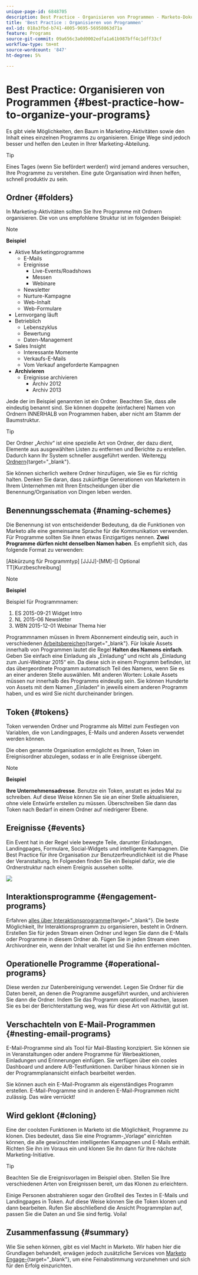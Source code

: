 ```yaml
---
unique-page-id: 6848705
description: Best Practice - Organisieren von Programmen - Marketo-Dokumente - Produktdokumentation
title: 'Best Practice : Organisieren von Programmen'
exl-id: 018a3fbd-b741-4005-9695-56958063d71a
feature: Programs
source-git-commit: 09a656c3a0d0002edfa1a61b987bff4c1dff33cf
workflow-type: tm+mt
source-wordcount: '847'
ht-degree: 5%

---
```


# Best Practice: Organisieren von Programmen {#best-practice-how-to-organize-your-programs}

Es gibt viele Möglichkeiten, den Baum in Marketing-Aktivitäten sowie den Inhalt eines einzelnen Programms zu organisieren. Einige Wege sind jedoch besser und helfen den Leuten in Ihrer Marketing-Abteilung.

>[!TIP]
>
>Eines Tages (wenn Sie befördert werden!) wird jemand anderes versuchen, Ihre Programme zu verstehen. Eine gute Organisation wird ihnen helfen, schnell produktiv zu sein.

## Ordner {#folders}

In Marketing-Aktivitäten sollten Sie Ihre Programme mit Ordnern organisieren. Die von uns empfohlene Struktur ist im folgenden Beispiel:

>[!NOTE]
>
>**Beispiel**
>
>* Aktive Marketingprogramme
>   * E-Mails
>   * Ereignisse
>     * Live-Events/Roadshows
>     * Messen
>     * Webinare
>   * Newsletter
>   * Nurture-Kampagne
>   * Web-Inhalt
>   * Web-Formulare
>* Lernvorgang läuft
>* Betrieblich
>   * Lebenszyklus
>   * Bewertung
>   * Daten-Management
>* Sales Insight
>   * Interessante Momente
>   * Verkaufs-E-Mails
>   * Vom Verkauf angeforderte Kampagnen
>* **Archivieren**
>   * Ereignisse archivieren
>     * Archiv 2012
>     * Archiv 2013

Jede der im Beispiel genannten ist ein Ordner. Beachten Sie, dass alle eindeutig benannt sind. Sie können doppelte (einfachere) Namen von Ordnern INNERHALB von Programmen haben, aber nicht am Stamm der Baumstruktur.

>[!TIP]
>
>Der Ordner „Archiv“ ist eine spezielle Art von Ordner, der dazu dient, Elemente aus ausgewählten Listen zu entfernen und Berichte zu erstellen. Dadurch kann Ihr System schneller ausgeführt werden. Weitere [&#x200B; zu Ordnern](/help/marketo/product-docs/core-marketo-concepts/miscellaneous/understanding-folders.md){target="_blank"}.

Sie können sicherlich weitere Ordner hinzufügen, wie Sie es für richtig halten. Denken Sie daran, dass zukünftige Generationen von Marketern in Ihrem Unternehmen mit Ihren Entscheidungen über die Benennung/Organisation von Dingen leben werden.

## Benennungsschemata {#naming-schemes}

Die Benennung ist von entscheidender Bedeutung, da die Funktionen von Marketo alle eine gemeinsame Sprache für die Kommunikation verwenden. Für Programme sollten Sie ihnen etwas Einzigartiges nennen. **Zwei Programme dürfen nicht denselben Namen haben**. Es empfiehlt sich, das folgende Format zu verwenden:

[Abkürzung für Programmtyp] [JJJJ]-[MM]-[] Optional TT[Kurzbeschreibung]

>[!NOTE]
>
>**Beispiel**
>
>Beispiel für Programmnamen:
>
>1. ES 2015-09-21 Widget Intro
>1. NL 2015-06 Newsletter
>1. WBN 2015-12-01 Webinar Thema hier

Programmnamen müssen in Ihrem Abonnement eindeutig sein, auch in verschiedenen [Arbeitsbereichen](/help/marketo/product-docs/administration/workspaces-and-person-partitions/understanding-workspaces-and-person-partitions.md){target="_blank"}.  Für lokale Assets innerhalb von Programmen lautet die Regel **Halten des Namens einfach**. Geben Sie einfach eine Einladung als „Einladung“ und nicht als „Einladung zum Juni-Webinar 2015“ ein. Da diese sich in einem Programm befinden, ist das übergeordnete Programm automatisch Teil des Namens, wenn Sie es an einer anderen Stelle auswählen. Mit anderen Worten: Lokale Assets müssen nur innerhalb des Programms eindeutig sein. Sie können Hunderte von Assets mit dem Namen „Einladen“ in jeweils einem anderen Programm haben, und es wird Sie nicht durcheinander bringen.

## Token {#tokens}

Token verwenden Ordner und Programme als Mittel zum Festlegen von Variablen, die von Landingpages, E-Mails und anderen Assets verwendet werden können.

Die oben genannte Organisation ermöglicht es Ihnen, Token im Ereignisordner abzulegen, sodass er in alle Ereignisse übergeht.

>[!NOTE]
>
>**Beispiel**
>
>**Ihre Unternehmensadresse**. Benutze ein Token, anstatt es jedes Mal zu schreiben. Auf diese Weise können Sie sie an einer Stelle aktualisieren, ohne viele Entwürfe erstellen zu müssen. Überschreiben Sie dann das Token nach Bedarf in einem Ordner auf niedrigerer Ebene.

## Ereignisse {#events}

Ein Event hat in der Regel viele bewegte Teile, darunter Einladungen, Landingpages, Formulare, Social-Widgets und intelligente Kampagnen. Die Best Practice für ihre Organisation zur Benutzerfreundlichkeit ist die Phase der Veranstaltung. Im Folgenden finden Sie ein Beispiel dafür, wie die Ordnerstruktur nach einem Ereignis aussehen sollte.

![](assets/capture.png)

## Interaktionsprogramme {#engagement-programs}

Erfahren [&#x200B; alles über Interaktionsprogramme](/help/marketo/product-docs/email-marketing/drip-nurturing/creating-an-engagement-program/understanding-engagement-programs.md){target="_blank"}. Die beste Möglichkeit, Ihr Interaktionsprogramm zu organisieren, besteht in Ordnern. Erstellen Sie für jeden Stream einen Ordner und legen Sie dann die E-Mails oder Programme in diesem Ordner ab. Fügen Sie in jeden Stream einen Archivordner ein, wenn der Inhalt veraltet ist und Sie ihn entfernen möchten.

## Operationelle Programme {#operational-programs}

Diese werden zur Datenbereinigung verwendet. Legen Sie Ordner für die Daten bereit, an denen die Programme ausgeführt wurden, und archivieren Sie dann die Ordner. Indem Sie das Programm operationell machen, lassen Sie es bei der Berichterstattung weg, was für diese Art von Aktivität gut ist.

## Verschachteln von E-Mail-Programmen {#nesting-email-programs}

E-Mail-Programme sind als Tool für Mail-Blasting konzipiert. Sie können sie in Veranstaltungen oder andere Programme für Werbeaktionen, Einladungen und Erinnerungen einfügen. Sie verfügen über ein cooles Dashboard und andere A/B-Testfunktionen. Darüber hinaus können sie in der Programmplanansicht einfach bearbeitet werden.

Sie können auch ein E-Mail-Programm als eigenständiges Programm erstellen. E-Mail-Programme sind in anderen E-Mail-Programmen nicht zulässig. Das wäre verrückt!

## Wird geklont {#cloning}

Eine der coolsten Funktionen in Marketo ist die Möglichkeit, Programme zu klonen. Dies bedeutet, dass Sie eine Programm-„Vorlage“ einrichten können, die alle gewünschten intelligenten Kampagnen und E-Mails enthält. Richten Sie ihn im Voraus ein und klonen Sie ihn dann für Ihre nächste Marketing-Initiative.

>[!TIP]
>
>Beachten Sie die Ereignisvorlagen im Beispiel oben. Stellen Sie Ihre verschiedenen Arten von Ereignissen bereit, um das Klonen zu erleichtern.

Einige Personen abstrahieren sogar den Großteil des Textes in E-Mails und Landingpages in Token. Auf diese Weise können Sie die Token klonen und dann bearbeiten. Rufen Sie abschließend die Ansicht Programmplan auf, passen Sie die Daten an und Sie sind fertig. Voila!

## Zusammenfassung {#summary}

Wie Sie sehen können, gibt es viel Macht in Marketo. Wir haben hier die Grundlagen behandelt, erwägen jedoch zusätzliche Services von [Marketo Engage-](https://business.adobe.com/products/marketo/services-support.html){target="_blank"}, um eine Feinabstimmung vorzunehmen und sich für den Erfolg einzurichten.
